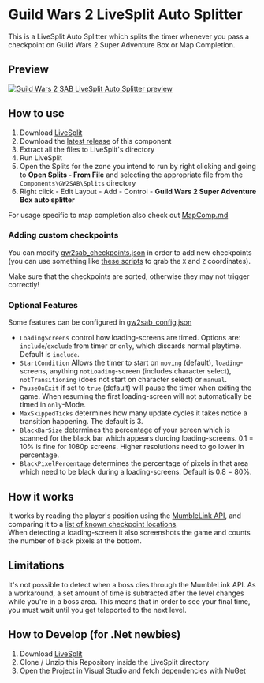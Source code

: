 ﻿# Guild Wars 2 LiveSplit Auto Splitter

This is a LiveSplit Auto Splitter which splits the timer whenever you pass a checkpoint on Guild Wars 2 Super Adventure Box or Map Completion.

## Preview
[![Guild Wars 2 SAB LiveSplit Auto Splitter preview](https://img.youtube.com/vi/NjD6sSjyNsU/0.jpg)](https://www.youtube.com/watch?v=NjD6sSjyNsU)

## How to use
1. Download [LiveSplit](https://livesplit.org/downloads)
2. Download the [latest release](https://github.com/Atlan-G/guildwars2-sab-autosplit/releases) of this component
3. Extract all the files to LiveSplit's directory
4. Run LiveSplit
5. Open the Splits for the zone you intend to run by right clicking and going to **Open Splits - From File** and selecting the appropriate file from the `Components\GW2SAB\Splits` directory
6. Right click - Edit Layout - Add - Control - **Guild Wars 2 Super Adventure Box auto splitter**

For usage specific to map completion also check out [MapComp.md](https://github.com/Atlan-G/guildwars2-sab-autosplit/blob/master/MapComp.md)

### Adding custom checkpoints
You can modify [gw2sab_checkpoints.json](https://github.com/Stonos/guildwars2-sab-autosplit/blob/master/LiveSplit.GW2SAB/gw2sab_checkpoints.json) in order to add new checkpoints (you can use something like [these scripts](https://github.com/Atlan-G/gw2-mumble-dev-scripts) to grab the `X` and `Z` coordinates).

Make sure that the checkpoints are sorted, otherwise they may not trigger correctly!

### Optional Features
Some features can be configured in [gw2sab_config.json](https://github.com/Atlan-G/guildwars2-sab-autosplit/blob/master/LiveSplit.GW2SAB/gw2sab_checkpoints.json)
- ``LoadingScreens`` control how loading-screens are timed. Options are: ``include``/``exclude`` from timer or ``only``, which discards normal playtime. Default is ``include``.
- ``StartCondition`` Allows the timer to start on ``moving`` (default), ``loading``-screens, anything ``notLoading``-screen (includes character select), ``notTransitioning`` (does not start on character select) or ``manual``.
- ``PauseOnExit`` if set to ``true`` (default) will pause the timer when exiting the game. When resuming the first loading-screen will not automatically be timed in ``only``-Mode.
- ``MaxSkippedTicks`` determines how many update cycles it takes notice a transition happening. The default is 3.
- ``BlackBarSize`` determines the percentage of your screen which is scanned for the black bar which appears durcing loading-screens. 0.1 = 10% is fine for 1080p screens. Higher resolutions need to go lower in percentage.
- ``BlackPixelPercentage`` determines the percentage of pixels in that area which need to be black during a loading-screens. Default is 0.8 = 80%.

## How it works
It works by reading the player's position using the [MumbleLink API](https://wiki.guildwars2.com/wiki/API:MumbleLink), and comparing it to a [list of known checkpoint locations](https://github.com/Stonos/guildwars2-sab-autosplit/blob/master/LiveSplit.GW2SAB/gw2sab_checkpoints.json).  
When detecting a loading-screen it also screenshots the game and counts the number of black pixels at the bottom.

## Limitations
It's not possible to detect when a boss dies through the MumbleLink API.
As a workaround, a set amount of time is subtracted after the level changes while you're in a boss area.
This means that in order to see your final time, you must wait until you get teleported to the next level.

## How to Develop (for .Net newbies)
1. Download [LiveSplit](https://livesplit.org/downloads)
2. Clone / Unzip this Repository inside the LiveSplit directory
3. Open the Project in Visual Studio and fetch dependencies with NuGet
